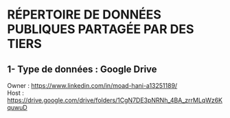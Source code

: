 # RÉPERTOIRE DE DONNÉES PUBLIQUES PARTAGÉE PAR DES TIERS

## 1- Type de données : Google Drive 
Owner : https://www.linkedin.com/in/moad-hani-a13251189/  
Host : https://drive.google.com/drive/folders/1CgN7DE3pNRNh_4BA_zrrMLqWz6KquwuD

